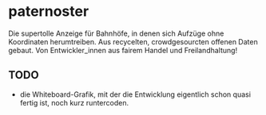 # paternoster

Die supertolle Anzeige für Bahnhöfe, in denen sich Aufzüge ohne Koordinaten herumtreiben. Aus recycelten, crowdgesourcten offenen Daten gebaut. Von Entwickler_innen aus fairem Handel und Freilandhaltung!

## TODO

 * die Whiteboard-Grafik, mit der die Entwicklung eigentlich schon quasi fertig ist, noch kurz runtercoden.
